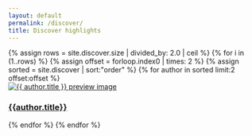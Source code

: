 ```yaml
---
layout: default
permalink: /discover/
title: Discover highlights
---
```

<div class="container mb-3">
  <div class="row">
  {% assign rows = site.discover.size | divided_by: 2.0 | ceil %}
  {% for i in (1..rows) %}
  {% assign offset = forloop.index0 | times: 2 %}
  {% assign sorted = site.discover | sort:"order" %}
      {% for author in sorted limit:2 offset:offset %}
      <div class="col-md-4 mb-3">
        <div class="card h-100" >
          <a href="{{site.baseurl}}{{ author.url }}" class="stretched-link">
            <img class="img-fluid" src="{{ author.preview }}" alt="{{ author.title }} preview image" />
          </a>
          <div class="card-body">
            <h3 class="lead mt-2">
              <a href="{{site.baseurl}}{{ author.url }}" class="stretched-link">{{author.title}}</a>
            </h3>
          </div>
        </div>
      </div>
      {% endfor %}
    {% endfor %}
  </div>
</div>
